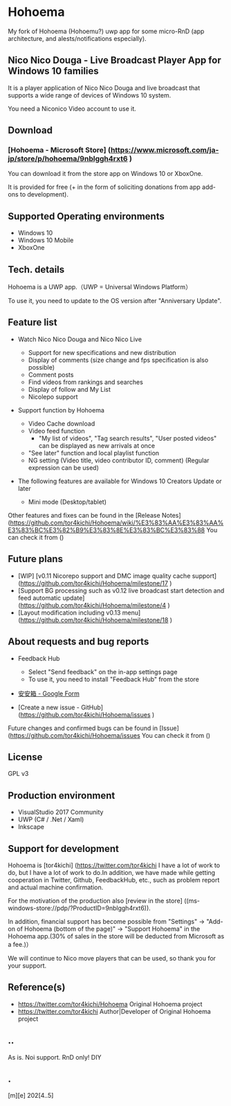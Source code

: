 # Hohoema
My fork of Hohoema (Hohoemu?) uwp app for some micro-RnD (app architecture,  and alests/notifications especially).

## Nico Nico Douga - Live Broadcast Player App for Windows 10 families

It is a player application of Nico Nico Douga and live broadcast that supports a wide range of devices of Windows 10 system.

You need a Niconico Video account to use it.

## Download

### [Hohoema - Microsoft Store] (https://www.microsoft.com/ja-jp/store/p/hohoema/9nblggh4rxt6 )

You can download it from the store app on Windows 10 or XboxOne.

It is provided for free (+ in the form of soliciting donations from app add-ons to development).


## Supported Operating environments 
* Windows 10
* Windows 10 Mobile
* XboxOne

## Tech. details
Hohoema is a UWP app.（UWP = Universal Windows Platform）

To use it, you need to update to the OS version after "Anniversary Update".


## Feature list

* Watch Nico Nico Douga and Nico Nico Live
  * Support for new specifications and new distribution
  * Display of comments (size change and fps specification is also possible)
  * Comment posts
  * Find videos from rankings and searches
  * Display of follow and My List
  * Nicolepo support

* Support function by Hohoema
  * Video Cache download
  * Video feed function
    * "My list of videos", "Tag search results", "User posted videos" can be displayed as new arrivals at once
  * "See later" function and local playlist function
  * NG setting (Video title, video contributor ID, comment) (Regular expression can be used)

* The following features are available for Windows 10 Creators Update or later
  * Mini mode (Desktop/tablet)


Other features and fixes can be found in the [Release Notes] (https://github.com/tor4kichi/Hohoema/wiki/%E3%83%AA%E3%83%AA%E3%83%BC%E3%82%B9%E3%83%8E%E3%83%BC%E3%83%88 You can check it from ()

## Future plans

* [WIP] [v0.11 Nicorepo support and DMC image quality cache support] (https://github.com/tor4kichi/Hohoema/milestone/17 )
* [Support BG processing such as v0.12 live broadcast start detection and feed automatic update] (https://github.com/tor4kichi/Hohoema/milestone/4 )
* [Layout modification including v0.13 menu] (https://github.com/tor4kichi/Hohoema/milestone/18 )

## About requests and bug reports

* Feedback Hub
  * Select "Send feedback" on the in-app settings page
  * To use it, you need to install "Feedback Hub" from the store

* [安安箱 - Google Form](https://docs.google.com/forms/d/e/1FAIpQLSc0IvUdQ7WN73A5M0zV4t5fe20BVV7B4CXmiKpPTrHOlqyXiw/viewform )
  
* [Create a new issue - GitHub] (https://github.com/tor4kichi/Hohoema/issues )
  

Future changes and confirmed bugs can be found in [Issue] (https://github.com/tor4kichi/Hohoema/issues You can check it from ()


## License

GPL v3

## Production environment

* VisualStudio 2017 Community
* UWP (C# / .Net / Xaml)
* Inkscape


## Support for development

Hohoema is [tor4kichi] (https://twitter.com/tor4kichi I have a lot of work to do, but I have a lot of work to do.In addition, we have made while getting cooperation in Twitter, Github, FeedbackHub, etc., such as problem report and actual machine confirmation.

For the motivation of the production also [review in the store] ((ms-windows-store://pdp/?ProductID=9nblggh4rxt6)).

In addition, financial support has become possible from "Settings" → "Add-on of Hohoema (bottom of the page)" → "Support Hohoema" in the Hohoema app.(30% of sales in the store will be deducted from Microsoft as a fee.)）

We will continue to Nico move players that can be used, so thank you for your support.

## Reference(s)
- https://twitter.com/tor4kichi/Hohoema Original Hohoema project 
- https://twitter.com/tor4kichi Author|Developer of Original Hohoema project

## ..
As is. Noi support. RnD only! DIY

## .
[m][e] 202[4..5]